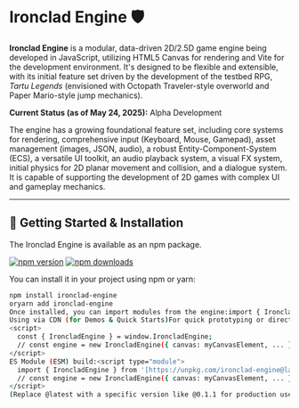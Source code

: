 # Ironclad Engine 🛡️

**Ironclad Engine** is a modular, data-driven 2D/2.5D game engine being developed in JavaScript, utilizing HTML5 Canvas for rendering and Vite for the development environment. It's designed to be flexible and extensible, with its initial feature set driven by the development of the testbed RPG, _Tartu Legends_ (envisioned with Octopath Traveler-style overworld and Paper Mario-style jump mechanics).

**Current Status (as of May 24, 2025):** Alpha Development

The engine has a growing foundational feature set, including core systems for rendering, comprehensive input (Keyboard, Mouse, Gamepad), asset management (images, JSON, audio), a robust Entity-Component-System (ECS), a versatile UI toolkit, an audio playback system, a visual FX system, initial physics for 2D planar movement and collision, and a dialogue system. It is capable of supporting the development of 2D games with complex UI and gameplay mechanics.

---

## 🚀 Getting Started & Installation

The Ironclad Engine is available as an npm package.

[![npm version](https://badge.fury.io/js/ironclad-engine.svg)](https://badge.fury.io/js/ironclad-engine)
[![npm downloads](https://img.shields.io/npm/dt/ironclad-engine.svg)](https://www.npmjs.com/package/ironclad-engine)

You can install it in your project using npm or yarn:

```bash
npm install ironclad-engine
oryarn add ironclad-engine
Once installed, you can import modules from the engine:import { IroncladEngine, SceneManager, AssetLoader } from 'ironclad-engine';
Using via CDN (for Demos & Quick Starts)For quick prototyping or direct use in HTML:UMD build (exposes window.IroncladEngine with named exports):<script src="[https://unpkg.com/ironclad-engine@latest/dist/ironclad-engine.umd.cjs](https://unpkg.com/ironclad-engine@latest/dist/ironclad-engine.umd.cjs)"></script>
<script>
  const { IroncladEngine } = window.IroncladEngine;
  // const engine = new IroncladEngine({ canvas: myCanvasElement, ... });
</script>
ES Module (ESM) build:<script type="module">
  import { IroncladEngine } from '[https://unpkg.com/ironclad-engine@latest/dist/ironclad-engine.js](https://unpkg.com/ironclad-engine@latest/dist/ironclad-engine.js)';
  // const engine = new IroncladEngine({ canvas: myCanvasElement, ... });
</script>
(Replace @latest with a specific version like @0.1.1 for production use.)For more detailed setup and usage, please refer to our Full Documentation Site.You can find the package on npmjs.com here:View ironclad-engine on npm✨ Core FeaturesThe Ironclad Engine currently boasts the following core systems and capabilities:1. Engine Core & Architecture:Game Loop (GameLoop.js): Consistent updates and rendering.Scene Management (SceneManager.js): Scene stack, transitions (push, pop, switchTo), modal/non-modal updates, data passing.Asset Management (AssetLoader.js): Asynchronous, queued batch loading for images, JSON, and Audio (Web Audio API AudioBuffers) with progress events.Input Management (InputManager.js): Modular (Keyboard, Mouse, Gamepad), flexible Action Mapping System for multiple binding types (key, mouse button, gamepad button/axis) with "pressed", "just pressed/released", and analog "value" states.Event Management (EventManager.js): Global publish/subscribe system.Audio Management (AudioManager.js): Playback for SFX/Music, master/SFX/music volume controls, mute, fades.2. Entity-Component-System (ECS):EntityManager.js: Core entity and component management.Components: Data-only POJOs (e.g., Position (3D), Velocity (3D), RenderableSprite, Animation, Collider, PhysicsBody, Health).System.js: Base class for systems.PrefabManager.js: Data-driven entity creation from prefabs.json.3. Rendering:Sprite.js: Renders images/spritesheet frames with transformations.Camera.js: 2D viewport with target following (ECS compatible), world boundary clamping.RenderSystem.js: ECS system for rendering entities.AnimationSystem.js: ECS system for sprite-based animations.Offscreen Canvas Rendering: Enables full-screen post-processing effects.FX System (EffectsManager.js, BaseEffect.js):ShakeEffect.js, FlashEffect.js, TintEffect.js implemented.TileLayerRenderer.js (Partial): Basic parsing and rendering of Tiled maps.4. UI System (UI Integration API):Uses SceneManager for layering.UI Elements: BaseUIElement, Label.js, Button.js, Checkbox.js, Panel.js, ValueBar.js, Slider.js.DialogueBox.js: Interactive dialogue display with typewriter effect and button choices.ScrollablePanel.js, TextInputField.js (Initial Designs).5. Game Systems Support:Physics/Collision API (PhysicsSystem.js):Handles 2D planar movement (Octopath-style) with optional selective gravity (for Paper Mario-style jumps).3D-aware components (Position, Velocity, Acceleration, PhysicsBody, Collider).Basic tile collision detection and "stop" response.Entity-to-Entity AABB collision detection with basic "stop/separate" response.Save/Load API (SaveLoadManager.js - Initial Framework):Provider-based system using localStorage and JSON.Dialogue System (DialogueManager.js, DialogueBox.js):Manages and displays structured dialogues from JSON data.Interaction System: ⏳ Planned (For triggering dialogues, actions from player-NPC/object interactions).🛠️ Technology StackLanguage: JavaScript (ES6+)Rendering: HTML5 Canvas 2D APIDevelopment Environment: ViteECS ArchitectureModular Design📖 DocumentationThe Ironclad Engine's full documentation, including conceptual guides and API references, is hosted at:https://ironclad-engine-docs.web.app/API Reference: Generated from JSDoc comments, browseable at [DocsSite]/api/.Conceptual Guides: Markdown files covering engine systems, setup, and usage at [DocsSite]/guide/.🗺️ Roadmap Overview & Future WorkKey areas for future development include:Interaction System: Implementing robust player-world interactions.Refined Physics & Collision Responses: Smoother tile interactions, advanced AABB responses (restitution, friction).Full TileLayerRenderer.js Implementation: Complete Tiled map support.Comprehensive Save/Load API: Full game state persistence, UI for slots.Advanced UI System: More complex UI widgets (item grids, dialogue effects), theming.Lighting & Shadow System: Ambient light, simple projected shadows, dynamic 2D lights.Particle System: For richer visual effects.Audio System Enhancements & Asset Grouping.Combat, Quest, and other RPG Gameplay Systems.Performance Optimizations & Tooling.🤝 Contributing (Conceptual)This is primarily a solo development project for now. Future contributions might involve bug reports, feature suggestions, or pull requests.📜 LicenseThis project is licensed under the MIT License. (You should add a LICENSE file with the MIT license text to your repository
```
